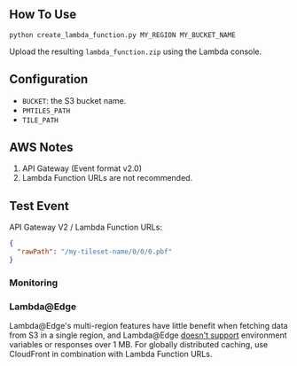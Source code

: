 
## How To Use

`python create_lambda_function.py MY_REGION MY_BUCKET_NAME`

Upload the resulting `lambda_function.zip` using the Lambda console.


## Configuration

* `BUCKET`: the S3 bucket name.
* `PMTILES_PATH`
* `TILE_PATH`

## AWS Notes

1. API Gateway (Event format v2.0)
2. Lambda Function URLs are not recommended.

## Test Event

API Gateway V2 / Lambda Function URLs:

```json
{
  "rawPath": "/my-tileset-name/0/0/0.pbf"
}
```


### Monitoring



### Lambda@Edge

Lambda@Edge's multi-region features have little benefit when fetching data from S3 in a single region, and Lambda@Edge [doesn't support](https://docs.aws.amazon.com/AmazonCloudFront/latest/DeveloperGuide/edge-functions-restrictions.html) environment variables or responses over 1 MB. For globally distributed caching, use CloudFront in combination with Lambda Function URLs.